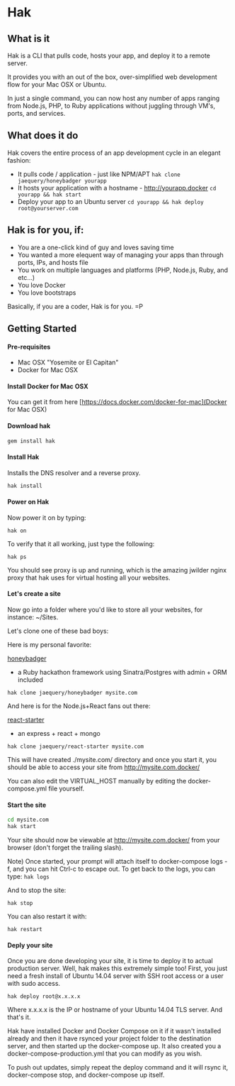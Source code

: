 # Hak

## What is it
Hak is a CLI that pulls code, hosts your app, and deploy it to a remote server.

It provides you with an out of the box, over-simplified web development flow for your Mac OSX or Ubuntu. 

In just a single command, you can now host any number of apps ranging from Node.js, PHP, to Ruby applications without juggling through VM's, ports, and services.

## What does it do

Hak covers the entire process of an app development cycle in an elegant fashion:

- It pulls code / application - just like NPM/APT ```hak clone jaequery/honeybadger yourapp```
- It hosts your application with a hostname - http://yourapp.docker ```cd yourapp && hak start```
- Deploy your app to an Ubuntu server ```cd yourapp && hak deploy root@yourserver.com```

## Hak is for you, if:
- You are a one-click kind of guy and loves saving time
- You wanted a more elequent way of managing your apps than through ports, IPs, and hosts file
- You work on multiple languages and platforms (PHP, Node.js, Ruby, and etc...)
- You love Docker
- You love bootstraps

Basically, if you are a coder, Hak is for you. =P

## Getting Started

#### Pre-requisites

* Mac OSX "Yosemite or El Capitan"
* Docker for Mac OSX

#### Install Docker for Mac OSX
You can get it from here [https://docs.docker.com/docker-for-mac](Docker for Mac OSX)

#### Download hak

```sh
gem install hak
```

#### Install Hak

Installs the DNS resolver and a reverse proxy.

```sh
hak install
```

#### Power on Hak

Now power it on by typing:

```
hak on
```

To verify that it all working, just type the following:

```
hak ps
```

You should see proxy is up and running, which is the amazing jwilder nginx proxy that hak uses for virtual hosting all your websites.

#### Let's create a site

Now go into a folder where you'd like to store all your websites, for instance: ~/Sites.

Let's clone one of these bad boys:

Here is my personal favorite:

[honeybadger](https://github.com/jaequery/honeybadger)
- a Ruby hackathon framework using Sinatra/Postgres with admin + ORM included
```
hak clone jaequery/honeybadger mysite.com
```

And here is for the Node.js+React fans out there:

[react-starter](https://github.com/jaequery/react-starter)
- an express + react + mongo
```
hak clone jaequery/react-starter mysite.com
```

This will have created ./mysite.com/ directory and once you start it, you should be able to access your site from http://mysite.com.docker/

You can also edit the VIRTUAL_HOST manually by editing the docker-compose.yml file yourself.

#### Start the site

```sh
cd mysite.com
hak start
```

Your site should now be viewable at http://mysite.com.docker/ from your browser (don't forget the trailing slash).

Note) Once started, your prompt will attach itself to docker-compose logs -f, and you can hit Ctrl-c to escape out. 
To get back to the logs, you can type: ```hak logs```

And to stop the site:

```
hak stop
```

You can also restart it with:

```
hak restart
```

#### Deply your site

Once you are done developing your site, it is time to deploy it to actual production server.
Well, hak makes this extremely simple too!
First, you just need a fresh install of Ubuntu 14.04 server with SSH root access or a user with sudo access. 

```
hak deploy root@x.x.x.x
```

Where x.x.x.x is the IP or hostname of your Ubuntu 14.04 TLS server.
And that's it. 

Hak have installed Docker and Docker Compose on it if it wasn't installed already and then it have rsynced your project folder to the destination server, and then started up the docker-compose up. It also created you a docker-compose-production.yml that you can modify as you wish. 

To push out updates, simply repeat the deploy command and it will rsync it, docker-compose stop, and docker-compose up itself.

